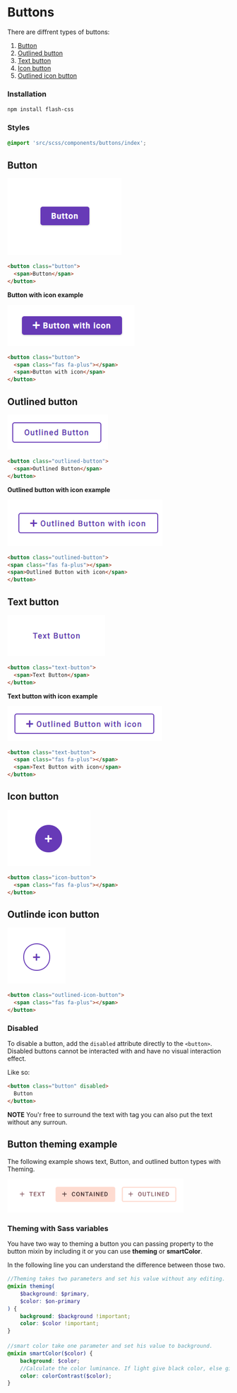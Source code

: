 # Buttons

There are diffrent types of buttons:

1. [Button](#button)
1. [Outlined button](#outlined-button)
1. [Text button](#text-button)
1. [Icon button](#icon-button)
1. [Outlined icon button](#outlinde-icon-button)


### Installation

```bash
npm install flash-css
```

### Styles

```scss
@import 'src/scss/components/buttons/index';
```

## Button

<img src="images/button.png" alt="Button example">

```html
<button class="button">
  <span>Button</span> 
</button>
```

<b>Button with icon example</b>

<img src="images/button-with-icon.png" alt="Button with a plus icon">

```html
<button class="button">
  <span class="fas fa-plus"></span>
  <span>Button with icon</span>
</button>
```

## Outlined button

<img src="images/outlined-button.png" alt="Outlined button example">

```html
<button class="outlined-button">
  <span>Outlined Button</span>
</button>
```

<b>Outlined button with icon example</b>

<img src="images/outlined-button-with-icon.png" alt="Outlined button with plus icon">

```html
<button class="outlined-button">
<span class="fas fa-plus"></span>
<span>Outlined Button with icon</span>
</button>
```
## Text button

<img src="images/text-button.png" alt="Text button example">

```html
<button class="text-button">
  <span>Text Button</span>
</button>  
```

<b>Text button with icon example</b>

<img src="images/text-button-with-icon.png" alt="Text button with plus icon example">

```html
<button class="text-button">
  <span class="fas fa-plus"></span>
  <span>Text Button with icon</span>
</button>
```


## Icon button

<img src="images/icon-button.png" alt="icon button with plus icon">

```html    
<button class="icon-button">
  <span class="fas fa-plus"></span>
</button>
```

## Outlinde icon button

<img src="images/outlinde-icon-button.png" alt="outlinde icon button with plus icon">

```html    
<button class="outlined-icon-button">
  <span class="fas fa-plus"></span>
</button>
```


### Disabled

To disable a button, add the `disabled` attribute directly to the `<button>`.
Disabled buttons cannot be interacted with and have no visual interaction effect.

Like so:

```html
<button class="button" disabled>
  Button
</button>
```

**NOTE** You'r free to surround the text with **<span>** tag you can also put the text without any surroun.

## Button theming example

The following example shows text, Button, and outlined button types with Theming.

<img src="images/button-theming.png" width="400" alt="Button theming with three buttons - text, button, and outlined - with Shrine theming.">

### Theming with Sass variables

You have two way to theming a button you can passing property to the button mixin by including it or you can use **theming** or **smartColor**.

In the following line you can understand the difference between those two.

```scss
//Theming takes two parameters and set his value without any editing.
@mixin theming(
    $background: $primary,
    $color: $on-primary
) {
    background: $background !important;
    color: $color !important;
}

//smart color take one parameter and set his value to background.
@mixin smartColor($color) {
    background: $color;
    //Calculate the color luminance. If light give black color, else give with
    color: colorContrast($color);
}
```
